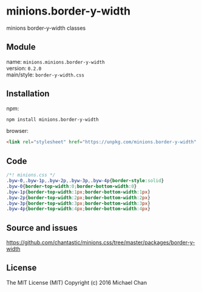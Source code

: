 # minions.border-y-width
minions border-y-width classes

## Module
name: `minions.minions.border-y-width`  
version: `0.2.0`  
main/style: `border-y-width.css`  

## Installation
npm:
```bash
npm install minions.border-y-width
```

browser:
```html
<link rel="stylesheet" href="https://unpkg.com/minions.border-y-width" />
```

## Code
```css
/*! minions.css */
.byw-0,.byw-1p,.byw-2p,.byw-3p,.byw-4p{border-style:solid}
.byw-0{border-top-width:0;border-bottom-width:0}
.byw-1p{border-top-width:1px;border-bottom-width:1px}
.byw-2p{border-top-width:2px;border-bottom-width:2px}
.byw-3p{border-top-width:3px;border-bottom-width:3px}
.byw-4p{border-top-width:4px;border-bottom-width:4px}

```

## Source and issues

https://github.com/chantastic/minions.css/tree/master/packages/border-y-width

## License

The MIT License (MIT)
Copyright (c) 2016 Michael Chan